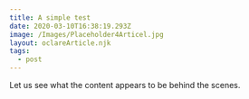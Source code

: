 ```yaml
---
title: A simple test
date: 2020-03-10T16:38:19.293Z
image: /Images/Placeholder4Articel.jpg
layout: oclareArticle.njk
tags:
  - post
---
```

Let us see what the content appears to be behind the scenes.